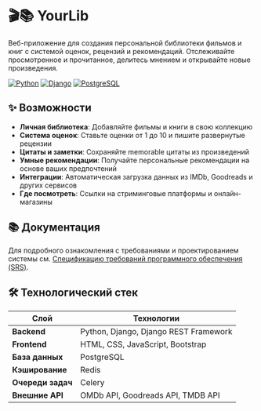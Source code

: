 # 🎬📚 YourLib

Веб-приложение для создания персональной библиотеки фильмов и книг с системой оценок, рецензий и рекомендаций. Отслеживайте просмотренное и прочитанное, делитесь мнением и открывайте новые произведения.

[![Python](https://img.shields.io/badge/Python-3.9+-blue)](https://python.org)
[![Django](https://img.shields.io/badge/Django-4.2-green)](https://djangoproject.com)
[![PostgreSQL](https://img.shields.io/badge/PostgreSQL-12+-blue)](https://www.postgresql.org/)

## ✨ Возможности

- **Личная библиотека**: Добавляйте фильмы и книги в свою коллекцию
- **Система оценок**: Ставьте оценки от 1 до 10 и пишите развернутые рецензии
- **Цитаты и заметки**: Сохраняйте memorable цитаты из произведений
- **Умные рекомендации**: Получайте персональные рекомендации на основе ваших предпочтений
- **Интеграции**: Автоматическая загрузка данных из IMDb, Goodreads и других сервисов
- **Где посмотреть**: Ссылки на стриминговые платформы и онлайн-магазины

## 📚 Документация

Для подробного ознакомления с требованиями и проектированием системы см. [Спецификацию требований программного обеспечения (SRS)](https://github.com/iblochko/YourLib/blob/main/Documentation/SRS.md).

## 🛠 Технологический стек

| Слой | Технологии |
|------|------------|
| **Backend** | Python, Django, Django REST Framework |
| **Frontend** | HTML, CSS, JavaScript, Bootstrap |
| **База данных** | PostgreSQL |
| **Кэширование** | Redis |
| **Очереди задач** | Celery |
| **Внешние API** | OMDb API, Goodreads API, TMDB API |

